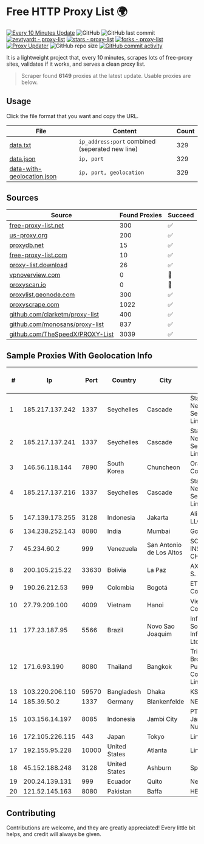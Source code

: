 
# Free HTTP Proxy List 🌍

[![Every 10 Minutes Update](https://github.com/mertguvencli/http-proxy-list/actions/workflows/main.yml/badge.svg?branch=main)](https://github.com/mertguvencli/http-proxy-list/actions/workflows/main.yml)
![GitHub](https://img.shields.io/github/license/mertguvencli/http-proxy-list)
![GitHub last commit](https://img.shields.io/github/last-commit/mertguvencli/http-proxy-list)
[![zevtyardt - proxy-list](https://img.shields.io/static/v1?label=zevtyardt&message=proxy-list&color=blue&logo=github)](https://github.com/zevtyardt/proxy-list "Go to GitHub repo")
[![stars - proxy-list](https://img.shields.io/github/stars/zevtyardt/proxy-list?style=social)](https://github.com/zevtyardt/proxy-list)
[![forks - proxy-list](https://img.shields.io/github/forks/zevtyardt/proxy-list?style=social)](https://github.com/zevtyardt/proxy-list)
[![Proxy Updater](https://github.com/zevtyardt/proxy-list/workflows/Proxy%20Updater/badge.svg)](https://github.com/zevtyardt/proxy-list/actions?query=workflow:"Proxy+Updater")
![GitHub repo size](https://img.shields.io/github/repo-size/zevtyardt/proxy-list)
[![GitHub commit activity](https://img.shields.io/github/commit-activity/m/zevtyardt/proxy-list?logo=commits)](https://github.com/zevtyardt/proxy-list/commits/main)

It is a lightweight project that, every 10 minutes, scrapes lots of free-proxy sites, validates if it works, and serves a clean proxy list.

> Scraper found **6149** proxies at the latest update. Usable proxies are below.

## Usage

Click the file format that you want and copy the URL.

|File|Content|Count|
|----|-------|-----|
|[data.txt](https://raw.githubusercontent.com/mertguvencli/http-proxy-list/main/proxy-list/data.txt)|`ip_address:port` combined (seperated new line)|329|
|[data.json](https://raw.githubusercontent.com/mertguvencli/http-proxy-list/main/proxy-list/data.json)|`ip, port`|329|
|[data-with-geolocation.json](https://raw.githubusercontent.com/mertguvencli/http-proxy-list/main/proxy-list/data-with-geolocation.json)|`ip, port, geolocation`|329|

## Sources

|Source|Found Proxies|Succeed|
|------|-------------|-------|
|[free-proxy-list.net](https://free-proxy-list.net)|300|✅|
|[us-proxy.org](https://www.us-proxy.org)|200|✅|
|[proxydb.net](http://proxydb.net)|15|✅|
|[free-proxy-list.com](https://free-proxy-list.com/?page=&port=&type%5B%5D=http&type%5B%5D=https&up_time=0&search=Search)|10|✅|
|[proxy-list.download](https://www.proxy-list.download/HTTP)|26|✅|
|[vpnoverview.com](https://vpnoverview.com/privacy/anonymous-browsing/free-proxy-servers)|0|🚫|
|[proxyscan.io](https://www.proxyscan.io)|0|🚫|
|[proxylist.geonode.com](https://proxylist.geonode.com/api/proxy-list?limit=300&page=1&sort_by=lastChecked&sort_type=desc&protocols=http,https)|300|✅|
|[proxyscrape.com](https://api.proxyscrape.com/v2/?request=displayproxies&protocol=http&timeout=10000&country=all&ssl=all&anonymity=all)|1022|✅|
|[github.com/clarketm/proxy-list](https://raw.githubusercontent.com/clarketm/proxy-list/master/proxy-list-raw.txt)|400|✅|
|[github.com/monosans/proxy-list](https://raw.githubusercontent.com/monosans/proxy-list/main/proxies/http.txt)|837|✅|
|[github.com/TheSpeedX/PROXY-List](https://raw.githubusercontent.com/TheSpeedX/PROXY-List/master/http.txt)|3039|✅|


## Sample Proxies With Geolocation Info

|#|Ip|Port|Country|City|Internet Service Provider|
|-|--|----|-------|----|-------------------------|
|1|185.217.137.242|1337|Seychelles|Cascade|Stallion Network Services Limited|
|2|185.217.137.241|1337|Seychelles|Cascade|Stallion Network Services Limited|
|3|146.56.118.144|7890|South Korea|Chuncheon|Oracle Corporation|
|4|185.217.137.216|1337|Seychelles|Cascade|Stallion Network Services Limited|
|5|147.139.173.255|3128|Indonesia|Jakarta|Alibaba.com LLC|
|6|134.238.252.143|8080|India|Mumbai|Google LLC|
|7|45.234.60.2|999|Venezuela|San Antonio de Los Altos|SOLUCIONES INSTALRED CH&C C.A.|
|8|200.105.215.22|33630|Bolivia|La Paz|AXS Bolivia S. A.|
|9|190.26.212.53|999|Colombia|Bogotá|ETB - Colombia|
|10|27.79.209.100|4009|Vietnam|Hanoi|Viettel Corporation|
|11|177.23.187.95|5566|Brazil|Novo Sao Joaquim|Infobarra Solucoes em Informatica Ltda|
|12|171.6.93.190|8080|Thailand|Bangkok|Triple T Broadband Public Company Limited|
|13|103.220.206.110|59570|Bangladesh|Dhaka|KS Network|
|14|185.39.50.2|1337|Germany|Blankenfelde|NETZNUTZ|
|15|103.156.14.197|8085|Indonesia|Jambi City|PT Lintas Jaringan Nusantara|
|16|172.105.226.115|443|Japan|Tokyo|Linode, LLC|
|17|192.155.95.228|10000|United States|Atlanta|Linode, LLC|
|18|45.152.188.248|3128|United States|Ashburn|Sprint|
|19|200.24.139.131|999|Ecuador|Quito|Nedetel S.A.|
|20|121.52.145.163|8080|Pakistan|Baffa|HEC|



## Contributing

Contributions are welcome, and they are greatly appreciated! Every
little bit helps, and credit will always be given.

